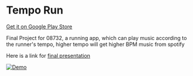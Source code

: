 # Tempo Run
[Get it on Google Play Store](https://play.google.com/store/apps/details?id=ebiz.cmu.edu.heartrun)


Final Project for 08732, a running app, which can play music according to the runner's tempo, higher tempo will get higher BPM music from spotify


Here is a link for  [final presentation](https://www.dropbox.com/s/0sc7ru3djlm069m/08723M_Final%20PT_team9.pptx?dl=0)


[![Demo](http://img.youtube.com/vi/uvR9t8g48L0/0.jpg)](http://www.youtube.com/watch?v=uvR9t8g48L0)
